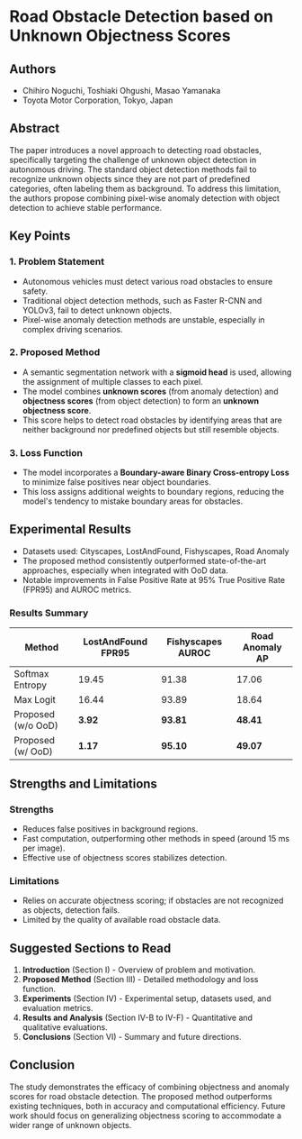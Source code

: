 
# Road Obstacle Detection based on Unknown Objectness Scores

## Authors
- Chihiro Noguchi, Toshiaki Ohgushi, Masao Yamanaka  
- Toyota Motor Corporation, Tokyo, Japan

## Abstract
The paper introduces a novel approach to detecting road obstacles, specifically targeting the challenge of unknown object detection in autonomous driving. The standard object detection methods fail to recognize unknown objects since they are not part of predefined categories, often labeling them as background. To address this limitation, the authors propose combining pixel-wise anomaly detection with object detection to achieve stable performance.

## Key Points

### 1. Problem Statement
- Autonomous vehicles must detect various road obstacles to ensure safety.  
- Traditional object detection methods, such as Faster R-CNN and YOLOv3, fail to detect unknown objects.  
- Pixel-wise anomaly detection methods are unstable, especially in complex driving scenarios.  

### 2. Proposed Method
- A semantic segmentation network with a **sigmoid head** is used, allowing the assignment of multiple classes to each pixel.  
- The model combines **unknown scores** (from anomaly detection) and **objectness scores** (from object detection) to form an **unknown objectness score**.  
- This score helps to detect road obstacles by identifying areas that are neither background nor predefined objects but still resemble objects.

### 3. Loss Function
- The model incorporates a **Boundary-aware Binary Cross-entropy Loss** to minimize false positives near object boundaries.  
- This loss assigns additional weights to boundary regions, reducing the model's tendency to mistake boundary areas for obstacles.

## Experimental Results
- Datasets used: Cityscapes, LostAndFound, Fishyscapes, Road Anomaly  
- The proposed method consistently outperformed state-of-the-art approaches, especially when integrated with OoD data.  
- Notable improvements in False Positive Rate at 95% True Positive Rate (FPR95) and AUROC metrics.

### Results Summary
| Method              | LostAndFound FPR95 | Fishyscapes AUROC | Road Anomaly AP |
|---------------------|--------------------|-------------------|-----------------|
| Softmax Entropy     | 19.45              | 91.38             | 17.06           |
| Max Logit           | 16.44              | 93.89             | 18.64           |
| Proposed (w/o OoD)  | **3.92**           | **93.81**         | **48.41**       |
| Proposed (w/ OoD)   | **1.17**           | **95.10**         | **49.07**       |

## Strengths and Limitations

### Strengths
- Reduces false positives in background regions.  
- Fast computation, outperforming other methods in speed (around 15 ms per image).  
- Effective use of objectness scores stabilizes detection.  

### Limitations
- Relies on accurate objectness scoring; if obstacles are not recognized as objects, detection fails.  
- Limited by the quality of available road obstacle data.  

## Suggested Sections to Read
1. **Introduction** (Section I) - Overview of problem and motivation.  
2. **Proposed Method** (Section III) - Detailed methodology and loss function.  
3. **Experiments** (Section IV) - Experimental setup, datasets used, and evaluation metrics.  
4. **Results and Analysis** (Section IV-B to IV-F) - Quantitative and qualitative evaluations.  
5. **Conclusions** (Section VI) - Summary and future directions.  

## Conclusion
The study demonstrates the efficacy of combining objectness and anomaly scores for road obstacle detection. The proposed method outperforms existing techniques, both in accuracy and computational efficiency. Future work should focus on generalizing objectness scoring to accommodate a wider range of unknown objects.

